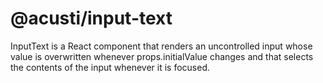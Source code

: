 # @acusti/input-text

InputText is a React component that renders an uncontrolled input whose
value is overwritten whenever props.initialValue changes and that selects
the contents of the input whenever it is focused.
